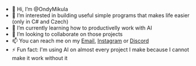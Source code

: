 - 👋 Hi, I’m @OndyMikula
- 👀 I’m interested in building useful simple programs that makes life easier (only in C# and Czech)
- 🌱 I’m currently learning how to productivelly work with AI
- 💞️ I’m looking to collaborate on those projects
- 📫 You can reach me on my [Email](ondymikula314@gmail.com), [Instagram](https://www.instagram.com/ondyho_dobrodruzstvi_) or [Discord](https://discord.com/users/431050190439317504)
- ⚡ Fun fact: I'm using AI on almost every project I make because I cannot make it work without it

<!---
OndyMikula/OndyMikula is a ✨ special ✨ repository because its `README.md` (this file) appears on your GitHub profile.
You can click the Preview link to take a look at your changes.
--->
